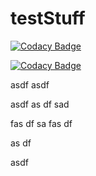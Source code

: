 # testStuff


[![Codacy Badge](https://api.codacy.com/project/badge/Grade/f4388fe27e804aa8926c32ceb634e899)](https://www.codacy.com/app)




[![Codacy Badge](https://api.codacy.com/project/badge/Grade/f4388fe27e804aa8926c32ceb634e899)](https://www.codacy.com/app/dreigada/Projeto-PO?utm_source=github.com&amp;utm_medium=referral&amp;utm_content=DReigada/testStuff&amp;utm_campaign=badger)

asdf
asdf

asdf
as
df
sad

fas
df
sa
fas
df

as
df

asdf
